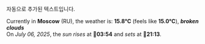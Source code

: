 
자동으로 추가된 텍스트입니다.

<!--START_SECTION:weather:moscow-->
Currently in **Moscow** (RU), the weather is: **15.8°C** (feels like **15.0°C**), ***broken clouds***<br/>
On *July 06, 2025*, the *sun rises* at 🌅**03:54** and *sets* at 🌇**21:13**.
<!--END_SECTION:weather-->
